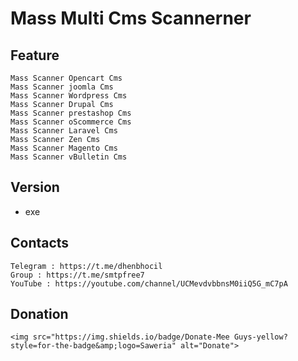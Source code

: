 # Mass Multi Cms Scannerner

Feature
-------------------
``` exe
Mass Scanner Opencart Cms
Mass Scanner joomla Cms
Mass Scanner Wordpress Cms
Mass Scanner Drupal Cms
Mass Scanner prestashop Cms
Mass Scanner oScommerce Cms
Mass Scanner Laravel Cms
Mass Scanner Zen Cms
Mass Scanner Magento Cms
Mass Scanner vBulletin Cms
```
Version
-----
* exe

Contacts
-----
``` exe
Telegram : https://t.me/dhenbhocil
Group : https://t.me/smtpfree7
YouTube : https://youtube.com/channel/UCMevdvbbnsM0iiQ5G_mC7pA
```
Donation
-----
``` exe
<img src="https://img.shields.io/badge/Donate-Mee Guys-yellow?style=for-the-badge&amp;logo=Saweria" alt="Donate">
```
